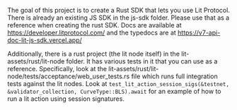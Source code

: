 The goal of this project is to create a Rust SDK that lets you use Lit Protocol. There is already an existing JS SDK in the js-sdk folder. Please use that as a reference when creating the rust SDK. Docs are available at https://developer.litprotocol.com/ and the typedocs are at https://v7-api-doc-lit-js-sdk.vercel.app/

Additionally, there is a rust project (the lit node itself) in the lit-assets/rust/lit-node folder. It has various tests in it that you can use as a reference. Specifically, look at the lit-assets/rust/lit-node/tests/acceptance/web_user_tests.rs file which runs full integration tests against the lit nodes. Look at `test_lit_action_session_sigs(&testnet, &validator_collection, CurveType::BLS).await` for an example of how to run a lit action using session signatures.
